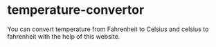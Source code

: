 # temperature-convertor
You can convert temperature from Fahrenheit to Celsius and celsius to fahrenheit with the help of this website.
